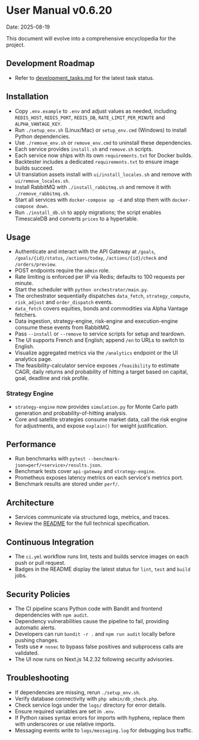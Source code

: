# User Manual v0.6.20

Date: 2025-08-19

This document will evolve into a comprehensive encyclopedia for the project.

## Development Roadmap
- Refer to [development_tasks.md](development_tasks.md) for the latest task status.

## Installation
- Copy `.env.example` to `.env` and adjust values as needed, including `REDIS_HOST`, `REDIS_PORT`, `REDIS_DB`, `RATE_LIMIT_PER_MINUTE` and `ALPHA_VANTAGE_KEY`.
- Run `./setup_env.sh` (Linux/Mac) or `setup_env.cmd` (Windows) to install Python dependencies.
- Use `./remove_env.sh` or `remove_env.cmd` to uninstall these dependencies.
- Each service provides `install.sh` and `remove.sh` scripts.
- Each service now ships with its own `requirements.txt` for Docker builds.
- Backtester includes a dedicated `requirements.txt` to ensure image builds succeed.
- UI translation assets install with `ui/install_locales.sh` and remove with `ui/remove_locales.sh`.
- Install RabbitMQ with `./install_rabbitmq.sh` and remove it with `./remove_rabbitmq.sh`.
- Start all services with `docker-compose up -d` and stop them with `docker-compose down`.
- Run `./install_db.sh` to apply migrations; the script enables TimescaleDB and converts `prices` to a hypertable.

## Usage
- Authenticate and interact with the API Gateway at `/goals`, `/goals/{id}/status`, `/actions/today`, `/actions/{id}/check` and `/orders/preview`.
- POST endpoints require the `admin` role.
- Rate limiting is enforced per IP via Redis; defaults to 100 requests per minute.
- Start the scheduler with `python orchestrator/main.py`.
 - The orchestrator sequentially dispatches `data_fetch`, `strategy_compute`, `risk_adjust` and `order_dispatch` events.
 - `data_fetch` covers equities, bonds and commodities via Alpha Vantage fetchers.
- Data ingestion, strategy-engine, risk-engine and execution-engine consume these events from RabbitMQ.
- Pass `--install` or `--remove` to service scripts for setup and teardown.
- The UI supports French and English; append `/en` to URLs to switch to English.
- Visualize aggregated metrics via the `/analytics` endpoint or the UI analytics page.
- The feasibility-calculator service exposes `/feasibility` to estimate CAGR, daily returns and probability of hitting a target based on capital, goal, deadline and risk profile.

### Strategy Engine
- `strategy-engine` now provides `simulation.py` for Monte Carlo path generation and probability-of-hitting analysis.
- Core and satellite strategies consume market data, call the risk engine for adjustments, and expose `explain()` for weight justification.

## Performance
- Run benchmarks with `pytest --benchmark-json=perf/<service>/results.json`.
- Benchmark tests cover `api-gateway` and `strategy-engine`.
- Prometheus exposes latency metrics on each service's metrics port.
- Benchmark results are stored under `perf/`.

## Architecture
- Services communicate via structured logs, metrics, and traces.
- Review the [README](README.md#6-architecture-technique) for the full technical specification.

## Continuous Integration
- The `ci.yml` workflow runs lint, tests and builds service images on each push or pull request.
- Badges in the README display the latest status for `lint`, `test` and `build` jobs.

## Security Policies
- The CI pipeline scans Python code with Bandit and frontend dependencies with `npm audit`.
- Dependency vulnerabilities cause the pipeline to fail, providing automatic alerts.
- Developers can run `bandit -r .` and `npm run audit` locally before pushing changes.
- Tests use `# nosec` to bypass false positives and subprocess calls are validated.
- The UI now runs on Next.js 14.2.32 following security advisories.

## Troubleshooting
- If dependencies are missing, rerun `./setup_env.sh`.
- Verify database connectivity with `php admin/db_check.php`.
- Check service logs under the `logs/` directory for error details.
- Ensure required variables are set in `.env`.
- If Python raises syntax errors for imports with hyphens, replace them with underscores or use relative imports.
- Messaging events write to `logs/messaging.log` for debugging bus traffic.

